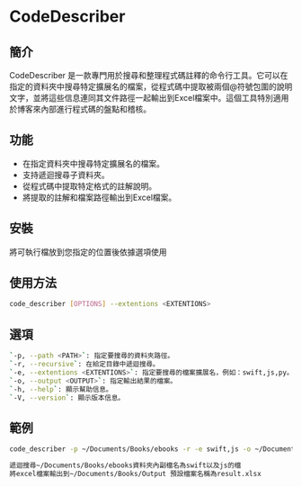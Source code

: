# CodeDescriber

## 簡介
CodeDescriber 是一款專門用於搜尋和整理程式碼註釋的命令行工具。它可以在指定的資料夾中搜尋特定擴展名的檔案，從程式碼中提取被兩個@符號包圍的說明文字，並將這些信息連同其文件路徑一起輸出到Excel檔案中。這個工具特別適用於博客來內部進行程式碼的盤點和稽核。

## 功能
- 在指定資料夾中搜尋特定擴展名的檔案。
- 支持遞迴搜尋子資料夾。
- 從程式碼中提取特定格式的註解說明。
- 將提取的註解和檔案路徑輸出到Excel檔案。

## 安裝
將可執行檔放到您指定的位置後依據選項使用

## 使用方法
```bash
code_describer [OPTIONS] --extentions <EXTENTIONS>
```

## 選項
```bash
`-p, --path <PATH>`: 指定要搜尋的資料夾路徑。
`-r, --recursive`: 在給定目錄中遞迴搜尋。
`-e, --extentions <EXTENTIONS>`: 指定要搜尋的檔案擴展名，例如：swift,js,py。
`-o, --output <OUTPUT>`: 指定輸出結果的檔案。
`-h, --help`: 顯示幫助信息。
`-V, --version`: 顯示版本信息。
```

## 範例
```bash
code_describer -p ~/Documents/Books/ebooks -r -e swift,js -o ~/Documents/Books/Output

遞迴搜尋~/Documents/Books/ebooks資料夾內副檔名為swift以及js的檔  
將excel檔案輸出到~/Documents/Books/Output 預設檔案名稱為result.xlsx
```

